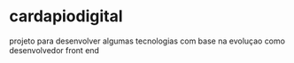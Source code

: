 # cardapiodigital
projeto para desenvolver algumas tecnologias com base na evoluçao como desenvolvedor front end
